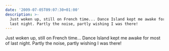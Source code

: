 ```yaml
---
date: '2009-07-05T09:07:30+01:00'
description: >-
  Just woken up, still on French time... Dance Island kept me awake for most of
  last night. Partly the noise, partly wishing I was there!
---
```

Just woken up, still on French time... Dance Island kept me awake for most of last night. Partly the noise, partly wishing I was there!
